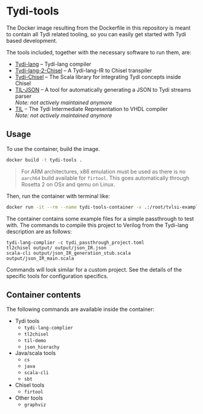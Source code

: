 # Tydi-tools

The Docker image resulting from the Dockerfile in this repository is meant to contain all Tydi related tooling, so you can easily get started with Tydi based development.

The tools included, together with the necessary software to run them, are:

- [Tydi-lang](https://github.com/twoentartian/tydi-lang-2) – Tydi-lang compiler
- [Tydi-lang-2-Chisel](https://github.com/ccromjongh/tydi-lang-2-chisel) – A Tydi-lang-IR to Chisel transpiler
- [Tydi-Chisel](https://github.com/abs-tudelft/Tydi-Chisel) – The Scala library for integrating Tydi concepts inside Chisel
- [TIL-JSON](https://github.com/jhaenen/JSON_hierachy) – A tool for automatically generating a JSON to Tydi streams parser  
  _Note: not actively maintained anymore_
- [TIL](https://github.com/matthijsr/til-vhdl) – The Tydi Intermediate Representation to VHDL compiler  
  _Note: not actively maintained anymore_

## Usage

To use the container, build the image.

```bash
docker build -t tydi-tools .
```

> For ARM architectures, x86 emulation must be used as there is no `aarch64` build available for `firtool`. This goes automatically through Rosetta 2 on OSx and qemu on Linux.

Then, run the container with terminal like:

```bash
docker run -it --rm --name tydi-tools-container -v .:/root/tvlsi-example tydi-tools /bin/bash
```

The container contains some example files for a simple passthrough to test with. The commands to compile this project to Verilog from the Tydi-lang description are as follows:

```shell
tydi-lang-complier -c tydi_passthrough_project.toml
tl2chisel output/ output/json_IR.json
scala-cli output/json_IR_generation_stub.scala output/json_IR_main.scala
```
Commands will look similar for a custom project. See the details of the specific tools for configuration specifics.

## Container contents
The following commands are available inside the container:

- Tydi tools
  - `tydi-lang-complier`
  - `tl2chisel`
  - `til-demo`
  - `json_hierachy`
- Java/scala tools
  - `cs`
  - `java`
  - `scala-cli`
  - `sbt`
- Chisel tools
  - `firtool`
- Other tools
  - `graphviz`
